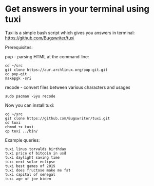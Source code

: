 # Get answers in your terminal using tuxi

Tuxi is a simple bash script which gives you answers in terminal:
<https://github.com/Bugswriter/tuxi>

Prerequisites:

pup - parsing HTML at the command line:
```
cd ~/src
git clone https://aur.archlinux.org/pup-git.git  
cd pup-git
makepgk -sri
```

recode - convert files between various characters and usages
```
sudo pacman -Syu recode
```

Now you can install tuxi:
```
cd ~/src
git clone https://github.com/Bugswriter/tuxi.git
cd tuxi
chmod +x tuxi
cp tuxi ../bin/
```

Example queries:
```
tuxi linus torvalds birthday
tuxi price of bitcoin in usd
tuxi daylight saving time
tuxi next solar eclipse
tuxi best games of 2019
tuxi does fructose make me fat
tuxi capital of senegal
tuxi age of joe biden
```


